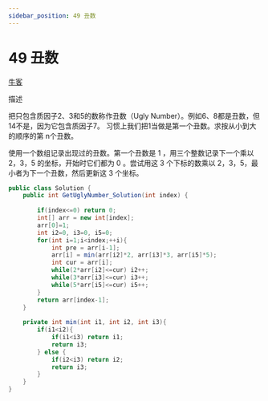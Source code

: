 ```yaml
---
sidebar_position: 49 丑数
---
```


# 49 丑数

[牛客](https://www.nowcoder.com/practice/6aa9e04fc3794f68acf8778237ba065b)

描述

把只包含质因子2、3和5的数称作丑数（Ugly Number）。例如6、8都是丑数，但14不是，因为它包含质因子7。 习惯上我们把1当做是第一个丑数。求按从小到大的顺序的第 n个丑数。

使用一个数组记录出现过的丑数。第一个丑数是 1 ，用三个整数记录下一个乘以 2，3，5 的坐标，开始时它们都为 0 。尝试用这 3 个下标的数乘以 2，3，5，最小者为下一个丑数，然后更新这 3 个坐标。

```java
public class Solution {
    public int GetUglyNumber_Solution(int index) {
        
        if(index<=0) return 0;
        int[] arr = new int[index];
        arr[0]=1;
        int i2=0, i3=0, i5=0;
        for(int i=1;i<index;++i){
            int pre = arr[i-1];
            arr[i] = min(arr[i2]*2, arr[i3]*3, arr[i5]*5);
            int cur = arr[i];
            while(2*arr[i2]<=cur) i2++;
            while(3*arr[i3]<=cur) i3++;
            while(5*arr[i5]<=cur) i5++;
        }
        return arr[index-1];
    }
    
    private int min(int i1, int i2, int i3){
        if(i1<i2){
            if(i1<i3) return i1;
            return i3;
        } else {
            if(i2<i3) return i2;
            return i3;
        }
    }
}
```
